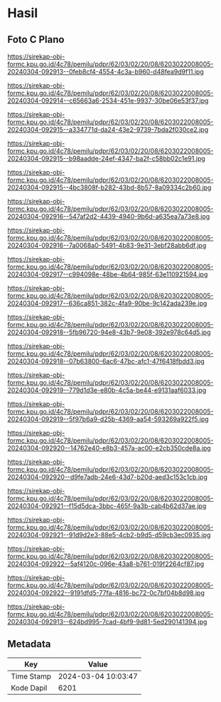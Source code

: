 # Hasil

## Foto C Plano

https://sirekap-obj-formc.kpu.go.id/4c78/pemilu/pdpr/62/03/02/20/08/6203022008005-20240304-092913--0feb8cf4-4554-4c3a-b960-d48fea9d9f11.jpg

https://sirekap-obj-formc.kpu.go.id/4c78/pemilu/pdpr/62/03/02/20/08/6203022008005-20240304-092914--c65663a6-2534-451e-9937-30be06e53f37.jpg

https://sirekap-obj-formc.kpu.go.id/4c78/pemilu/pdpr/62/03/02/20/08/6203022008005-20240304-092915--a334771d-da24-43e2-9739-7bda2f030ce2.jpg

https://sirekap-obj-formc.kpu.go.id/4c78/pemilu/pdpr/62/03/02/20/08/6203022008005-20240304-092915--b98aadde-24ef-4347-ba2f-c58bb02c1e91.jpg

https://sirekap-obj-formc.kpu.go.id/4c78/pemilu/pdpr/62/03/02/20/08/6203022008005-20240304-092915--4bc3808f-b282-43bd-8b57-8a09334c2b60.jpg

https://sirekap-obj-formc.kpu.go.id/4c78/pemilu/pdpr/62/03/02/20/08/6203022008005-20240304-092916--547af2d2-4439-4940-9b6d-a635ea7a73e8.jpg

https://sirekap-obj-formc.kpu.go.id/4c78/pemilu/pdpr/62/03/02/20/08/6203022008005-20240304-092916--7a0068a0-5491-4b83-9e31-3ebf28abb6df.jpg

https://sirekap-obj-formc.kpu.go.id/4c78/pemilu/pdpr/62/03/02/20/08/6203022008005-20240304-092917--c994098e-48be-4b64-985f-63e110921594.jpg

https://sirekap-obj-formc.kpu.go.id/4c78/pemilu/pdpr/62/03/02/20/08/6203022008005-20240304-092917--636ca851-382c-4fa9-90be-9c142ada239e.jpg

https://sirekap-obj-formc.kpu.go.id/4c78/pemilu/pdpr/62/03/02/20/08/6203022008005-20240304-092918--5fb96720-94e8-43b7-9e08-392e978c64d5.jpg

https://sirekap-obj-formc.kpu.go.id/4c78/pemilu/pdpr/62/03/02/20/08/6203022008005-20240304-092918--07b63800-6ac6-47bc-afc1-47f6418fbdd3.jpg

https://sirekap-obj-formc.kpu.go.id/4c78/pemilu/pdpr/62/03/02/20/08/6203022008005-20240304-092919--779d1d3e-e80b-4c5a-be44-e9131aaf6033.jpg

https://sirekap-obj-formc.kpu.go.id/4c78/pemilu/pdpr/62/03/02/20/08/6203022008005-20240304-092919--5f97b6a9-d25b-4369-aa54-593269a922f5.jpg

https://sirekap-obj-formc.kpu.go.id/4c78/pemilu/pdpr/62/03/02/20/08/6203022008005-20240304-092920--14762e40-e8b3-457a-ac00-e2cb350cde8a.jpg

https://sirekap-obj-formc.kpu.go.id/4c78/pemilu/pdpr/62/03/02/20/08/6203022008005-20240304-092920--d9fe7adb-24e6-43d7-b20d-aed3c153c1cb.jpg

https://sirekap-obj-formc.kpu.go.id/4c78/pemilu/pdpr/62/03/02/20/08/6203022008005-20240304-092921--f15d5dca-3bbc-465f-9a3b-cab4b62d37ae.jpg

https://sirekap-obj-formc.kpu.go.id/4c78/pemilu/pdpr/62/03/02/20/08/6203022008005-20240304-092921--91d9d2e3-88e5-4cb2-b9d5-d59cb3ec0935.jpg

https://sirekap-obj-formc.kpu.go.id/4c78/pemilu/pdpr/62/03/02/20/08/6203022008005-20240304-092922--5af4120c-096e-43a8-b761-019f2264cf87.jpg

https://sirekap-obj-formc.kpu.go.id/4c78/pemilu/pdpr/62/03/02/20/08/6203022008005-20240304-092922--9191dfd5-77fa-4816-bc72-0c7bf04b8d98.jpg

https://sirekap-obj-formc.kpu.go.id/4c78/pemilu/pdpr/62/03/02/20/08/6203022008005-20240304-092913--624bd995-7cad-4bf9-9d81-5ed290141394.jpg


## Metadata

| Key        | Value               |
| ---------- | ------------------- |
| Time Stamp | 2024-03-04 10:03:47 |
| Kode Dapil | 6201                |



